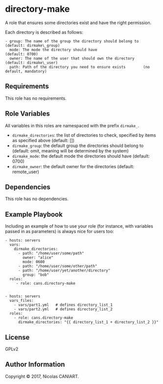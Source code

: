 directory-make
==============

A role that ensures some directories exist and have the right permission.

Each directory is  described as follows:

    - group: The name of the group the directory should belong to  (default: dirmake\_group)
      mode: The mode the directory should have                     (default: 0700)
      owner: The name of the user that should own the directory    (default: dirmake\_user)
      path: Path of the directory you need to ensure exists        (no default, mandatory)
      

Requirements
------------

This role has no requirements.


Role Variables
--------------

All variables in this roles are namespaced with the prefix `dirmake_`.

- `dirmake_directories`: the list of directories to check, specified by items as specified above (default: [])
- `dirmake_group`: the default group the directories should belong to (default: omit, meaning will be determined by the system)
- `dirmake_mode`: the default mode the directories should have (default: 0700)
- `dirmake_owner`: the default owner for the directories (default: remote\_user)


Dependencies
------------

This role has no dependencies.


Example Playbook
----------------

Including an example of how to use your role (for instance, with variables passed in as parameters) is always nice for users too:

    - hosts: servers
      vars:
        dirmake_directories:
          - path: "/home/user/some/path"
            owner: "alice"
            mode: 0600
          - path: "/home/user/some/other/path"
          - path: "/home/user/yet/another/directory"
            group: "bob"
      roles:
         - role: cans.directory-make


    - hosts: servers
      vars_files:
        - vars/part1.yml   # defines directory_list_1
        - vars/part2.yml   # defines directory_list_2
      roles:
        - role: cans.directory-make
          dirmake_directories: "{{ directory_list_1 + directory_list_2 }}"

License
-------

GPLv2


Author Information
------------------

Copyright © 2017, Nicolas CANIART.
